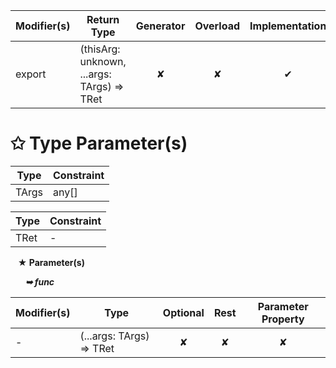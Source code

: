 | Modifier(s)                            | Return Type                    | Generator                        | Overload                         | Implementation                        |
|----------------------------------------|--------------------------------|:--------------------------------:|:--------------------------------:|:-------------------------------------:|
| export | (thisArg: unknown, ...args: TArgs) =&gt; TRet | ✘ | ✘  | ✔ |

# &#10025; Type Parameter(s)

| Type  | Constraint |
| ----- | ---------- |
| TArgs | any[]      |

| Type | Constraint |
| ---- | ---------- |
| TRet | -          |

&nbsp;&nbsp; **&#9733; Parameter(s)**

&nbsp;&nbsp;&nbsp;&nbsp;&nbsp; _**&#10149; func**_

| Modifier(s)                              | Type                        | Optional                           | Rest                          | Parameter Property                          |
|------------------------------------------|-----------------------------|:----------------------------------:|:-----------------------------:|:-------------------------------------------:|
| - | (...args: TArgs) =&gt; TRet | ✘  | ✘ | ✘ |